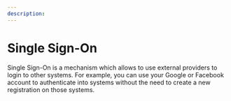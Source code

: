 ```yaml
---
description:
---
```


# Single Sign-On

Single Sign-On is a mechanism which allows to use external providers to login to other systems. For example, you can use your Google or Facebook account to authenticate into systems without the need to create a new registration on those systems.

<!-- TODO: SSO SECTION -->

<!-- Directus is not an SSO provider itself - you cannot "Login with Directus" in other applications using a SSO flow, but instead integrates with other providers to allow authentication. -->

<!-- Seamless SSO is -->

<!-- While sometimes you want your users to directly have access to the Directus Application, in other cases you may need to fetch private data from Directus in your client using external providers. For such cases, a special configuration is required to work across domains: -->

<ListChildren />
